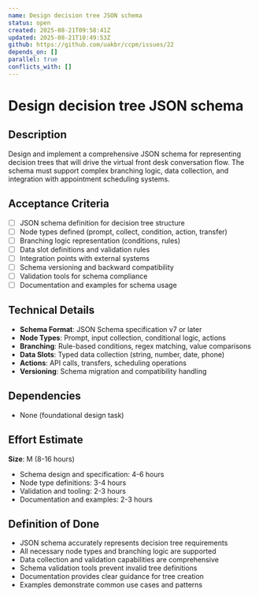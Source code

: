 ```yaml
---
name: Design decision tree JSON schema
status: open
created: 2025-08-21T09:58:41Z
updated: 2025-08-21T10:49:53Z
github: https://github.com/uakbr/ccpm/issues/22
depends_on: []
parallel: true
conflicts_with: []
---
```


# Design decision tree JSON schema

## Description
Design and implement a comprehensive JSON schema for representing decision trees that will drive the virtual front desk conversation flow. The schema must support complex branching logic, data collection, and integration with appointment scheduling systems.

## Acceptance Criteria
- [ ] JSON schema definition for decision tree structure
- [ ] Node types defined (prompt, collect, condition, action, transfer)
- [ ] Branching logic representation (conditions, rules)
- [ ] Data slot definitions and validation rules
- [ ] Integration points with external systems
- [ ] Schema versioning and backward compatibility
- [ ] Validation tools for schema compliance
- [ ] Documentation and examples for schema usage

## Technical Details
- **Schema Format**: JSON Schema specification v7 or later
- **Node Types**: Prompt, input collection, conditional logic, actions
- **Branching**: Rule-based conditions, regex matching, value comparisons
- **Data Slots**: Typed data collection (string, number, date, phone)
- **Actions**: API calls, transfers, scheduling operations
- **Versioning**: Schema migration and compatibility handling

## Dependencies
- None (foundational design task)

## Effort Estimate
**Size**: M (8-16 hours)
- Schema design and specification: 4-6 hours
- Node type definitions: 3-4 hours
- Validation and tooling: 2-3 hours
- Documentation and examples: 2-3 hours

## Definition of Done
- JSON schema accurately represents decision tree requirements
- All necessary node types and branching logic are supported
- Data collection and validation capabilities are comprehensive
- Schema validation tools prevent invalid tree definitions
- Documentation provides clear guidance for tree creation
- Examples demonstrate common use cases and patterns
